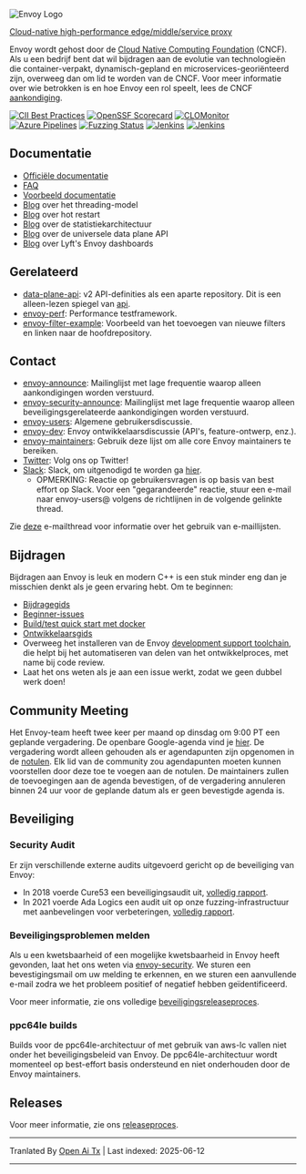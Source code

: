 ![Envoy Logo](https://github.com/envoyproxy/artwork/blob/main/PNG/Envoy_Logo_Final_PANTONE.png)

[Cloud-native high-performance edge/middle/service proxy](https://www.envoyproxy.io/)

Envoy wordt gehost door de [Cloud Native Computing Foundation](https://cncf.io) (CNCF). Als u een bedrijf bent dat wil bijdragen aan de evolutie van technologieën die container-verpakt, dynamisch-gepland en microservices-georiënteerd zijn, overweeg dan om lid te worden van de CNCF. Voor meer informatie over wie betrokken is en hoe Envoy een rol speelt, lees de CNCF
[aankondiging](https://www.cncf.io/blog/2017/09/13/cncf-hosts-envoy/).

[![CII Best Practices](https://bestpractices.coreinfrastructure.org/projects/1266/badge)](https://bestpractices.coreinfrastructure.org/projects/1266)
[![OpenSSF Scorecard](https://api.securityscorecards.dev/projects/github.com/envoyproxy/envoy/badge)](https://securityscorecards.dev/viewer/?uri=github.com/envoyproxy/envoy)
[![CLOMonitor](https://img.shields.io/endpoint?url=https://clomonitor.io/api/projects/cncf/envoy/badge)](https://clomonitor.io/projects/cncf/envoy)
[![Azure Pipelines](https://dev.azure.com/cncf/envoy/_apis/build/status/11?branchName=main)](https://dev.azure.com/cncf/envoy/_build/latest?definitionId=11&branchName=main)
[![Fuzzing Status](https://oss-fuzz-build-logs.storage.googleapis.com/badges/envoy.svg)](https://bugs.chromium.org/p/oss-fuzz/issues/list?sort=-opened&can=1&q=proj:envoy)
[![Jenkins](https://powerci.osuosl.org/buildStatus/icon?job=build-envoy-static-master&subject=ppc64le%20build)](https://powerci.osuosl.org/job/build-envoy-static-master/)
[![Jenkins](https://ibmz-ci.osuosl.org/buildStatus/icon?job=Envoy_IBMZ_CI&subject=s390x%20build)](https://ibmz-ci.osuosl.org/job/Envoy_IBMZ_CI/)

## Documentatie

* [Officiële documentatie](https://www.envoyproxy.io/)
* [FAQ](https://www.envoyproxy.io/docs/envoy/latest/faq/overview)
* [Voorbeeld documentatie](https://github.com/envoyproxy/examples/)
* [Blog](https://medium.com/@mattklein123/envoy-threading-model-a8d44b922310) over het threading-model
* [Blog](https://medium.com/@mattklein123/envoy-hot-restart-1d16b14555b5) over hot restart
* [Blog](https://medium.com/@mattklein123/envoy-stats-b65c7f363342) over de statistiekarchitectuur
* [Blog](https://medium.com/@mattklein123/the-universal-data-plane-api-d15cec7a) over de universele data plane API
* [Blog](https://medium.com/@mattklein123/lyfts-envoy-dashboards-5c91738816b1) over Lyft's Envoy dashboards

## Gerelateerd

* [data-plane-api](https://github.com/envoyproxy/data-plane-api): v2 API-definities als een aparte
  repository. Dit is een alleen-lezen spiegel van [api](https://raw.githubusercontent.com/envoyproxy/envoy/main/api/).
* [envoy-perf](https://github.com/envoyproxy/envoy-perf): Performance testframework.
* [envoy-filter-example](https://github.com/envoyproxy/envoy-filter-example): Voorbeeld van het toevoegen van nieuwe filters
  en linken naar de hoofdrepository.

## Contact

* [envoy-announce](https://groups.google.com/forum/#!forum/envoy-announce): Mailinglijst met lage frequentie
  waarop alleen aankondigingen worden verstuurd.
* [envoy-security-announce](https://groups.google.com/forum/#!forum/envoy-security-announce): Mailinglijst met lage frequentie
  waarop alleen beveiligingsgerelateerde aankondigingen worden verstuurd.
* [envoy-users](https://groups.google.com/forum/#!forum/envoy-users): Algemene gebruikersdiscussie.
* [envoy-dev](https://groups.google.com/forum/#!forum/envoy-dev): Envoy ontwikkelaarsdiscussie (API's,
  feature-ontwerp, enz.).
* [envoy-maintainers](https://groups.google.com/forum/#!forum/envoy-maintainers): Gebruik deze lijst
  om alle core Envoy maintainers te bereiken.
* [Twitter](https://twitter.com/EnvoyProxy/): Volg ons op Twitter!
* [Slack](https://envoyproxy.slack.com/): Slack, om uitgenodigd te worden ga [hier](https://communityinviter.com/apps/envoyproxy/envoy).
  * OPMERKING: Reactie op gebruikersvragen is op basis van best effort op Slack. Voor een "gegarandeerde" reactie, stuur een e-mail naar
    envoy-users@ volgens de richtlijnen in de volgende gelinkte thread.

Zie [deze](https://groups.google.com/forum/#!topic/envoy-announce/l9zjYsnS3TY) e-mailthread
voor informatie over het gebruik van e-maillijsten.

## Bijdragen

Bijdragen aan Envoy is leuk en modern C++ is een stuk minder eng dan je misschien denkt als je geen
ervaring hebt. Om te beginnen:

* [Bijdragegids](https://raw.githubusercontent.com/envoyproxy/envoy/main/CONTRIBUTING.md)
* [Beginner-issues](https://github.com/envoyproxy/envoy/issues?q=is%3Aopen+is%3Aissue+label%3Abeginner)
* [Build/test quick start met docker](https://raw.githubusercontent.com/envoyproxy/envoy/main/ci#building-and-running-tests-as-a-developer)
* [Ontwikkelaarsgids](https://raw.githubusercontent.com/envoyproxy/envoy/main/DEVELOPER.md)
* Overweeg het installeren van de Envoy [development support toolchain](https://github.com/envoyproxy/envoy/blob/main/support/README.md), die helpt bij het automatiseren van delen van het ontwikkelproces, met name bij code review.
* Laat het ons weten als je aan een issue werkt, zodat we geen dubbel werk doen!

## Community Meeting

Het Envoy-team heeft twee keer per maand op dinsdag om 9:00 PT een geplande vergadering. De openbare
Google-agenda vind je [hier](https://goo.gl/PkDijT). De vergadering wordt alleen gehouden
als er agendapunten zijn opgenomen in de [notulen](https://goo.gl/5Cergb). Elk lid van de community zou
agendapunten moeten kunnen voorstellen door deze toe te voegen aan de notulen. De maintainers zullen
de toevoegingen aan de agenda bevestigen, of de vergadering annuleren binnen 24 uur voor de geplande
datum als er geen bevestigde agenda is.

## Beveiliging

### Security Audit

Er zijn verschillende externe audits uitgevoerd gericht op de beveiliging van Envoy:
* In 2018 voerde Cure53 een beveiligingsaudit uit, [volledig rapport](https://raw.githubusercontent.com/envoyproxy/envoy/main/docs/security/audit_cure53_2018.pdf).
* In 2021 voerde Ada Logics een audit uit op onze fuzzing-infrastructuur met aanbevelingen voor verbeteringen, [volledig rapport](https://raw.githubusercontent.com/envoyproxy/envoy/main/docs/security/audit_fuzzer_adalogics_2021.pdf).

### Beveiligingsproblemen melden

Als u een kwetsbaarheid of een mogelijke kwetsbaarheid in Envoy heeft gevonden, laat het ons weten via
[envoy-security](mailto:envoy-security@googlegroups.com). We sturen een bevestigingsmail
om uw melding te erkennen, en we sturen een aanvullende e-mail zodra we het probleem
positief of negatief hebben geïdentificeerd.

Voor meer informatie, zie ons volledige [beveiligingsreleaseproces](https://raw.githubusercontent.com/envoyproxy/envoy/main/SECURITY.md).

### ppc64le builds

Builds voor de ppc64le-architectuur of met gebruik van aws-lc vallen niet onder het beveiligingsbeleid van Envoy. De ppc64le-architectuur wordt momenteel op best-effort basis ondersteund en niet onderhouden door de Envoy maintainers.

## Releases

Voor meer informatie, zie ons [releaseproces](https://github.com/envoyproxy/envoy/blob/main/RELEASES.md).


---

Tranlated By [Open Ai Tx](https://github.com/OpenAiTx/OpenAiTx) | Last indexed: 2025-06-12

---